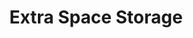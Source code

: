 ---
title: "Extra Space Storage"
url: /san-antonio/extra-space-storage-huebner-road/
shop: Mieten
---